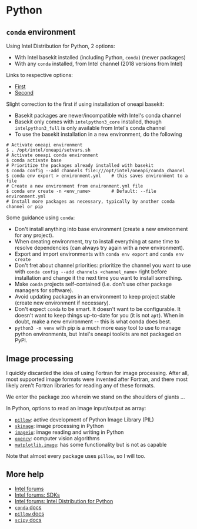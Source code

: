 # Python

## `conda` environment

Using Intel Distribution for Python, 2 options:
- With Intel basekit installed (including Python, `conda`) (newer packages)
- With any `conda` installed, from Intel channel (2018 versions from Intel)

Links to respective options:
- [First](https://community.Intel.com/t5/Intel-Distribution-for-Python/How-to-install-use-the-Intel-distribution-of-Python-from-my/td-p/1138999)
- [Second](https://software.Intel.com/content/www/us/en/develop/articles/Intel-distribution-for-python-development-environment-setting-for-jupyter-notebook-and.html)

Slight correction to the first if using installation of oneapi basekit:
- Basekit packages are newer/incompatible with Intel's conda channel
- Basekit only comes with `intelpython3_core` installed, though 
`intelpython3_full` is only available from Intel's conda channel
- To use the basekit installation in a new environment, do the following

```
# Activate oneapi environment
$ . /opt/intel/oneapi/setvars.sh
# Activate oneapi conda environment
$ conda activate base
# Prioritize the packages already installed with basekit
$ conda config --add channels file:///opt/intel/oneapi/conda_channel
$ conda env export > environment.yml    # this saves environment to a file
# Create a new environment from environment.yml file
$ conda env create -n <env_name>        # Default: --file environment.yml
# Install more packages as necessary, typically by another conda channel or pip
```

Some guidance using `conda`:
- Don't install anything into base environment
(create a new environment for any project).
- When creating environment, try to install everything at same time to resolve
dependencies (can always try again with a new environment).
- Export and import environments with `conda env export` and `conda env create`
- Don't fret about channel priorities: prioritize the channel you want to
use with `conda config --add channels <channel_name>` right before installation
and change it the next time you want to install something.
- Make `conda` projects self-contained
(i.e. don't use other package managers for software).
- Avoid updating packages in an environment to keep project stable
(create new environment if necessary).
- Don't expect `conda` to be smart.
It doesn't want to be configurable.
It doesn't want to keep things up-to-date for you (it is not `apt`).
When in doubt, make a new environment -- this is what conda does best.
- `python3 -m venv` with pip is a much more easy tool to use to manage python
environments, but Intel's oneapi toolkits are not packaged on PyPI.


## Image processing

I quickly discarded the idea of using Fortran for image processing.
After all, most supported image formats were invented after Fortran,
and there most likely aren't Fortran libraries for reading any of these
formats.

We enter the package zoo wherein we stand on the shoulders of giants ...

In Python, options to read an image input/output as array:
- [`pillow`](https://python-pillow.org/): 
active development of Python Image Library (PIL)
- [`skimage`](https://scikit-image.org/):
image processing in Python
- [`imageio`](https://imageio.github.io/):
image reading and writing in Python
- [`opencv`](https://docs.opencv.org/master/): 
computer vision algorithms
- [`matplotlib.image`](https://matplotlib.org/stable/api/image_api.html#module-matplotlib.image): 
has some functionality but is not as capable

Note that almost every package uses `pillow`, so I will too.

## More help

- [Intel forums](https://community.intel.com/)
- [Intel forums: SDKs](https://community.intel.com/t5/Software-Development-SDKs-and/ct-p/software-dev-sdk-libraries)
- [Intel forums: Intel Distribution for Python](https://community.intel.com/t5/Intel-Distribution-for-Python/bd-p/distribution-python)
- [`conda` docs](https://conda.io/projects/conda/en/latest/index.html)
- [`pillow` docs](https://pillow.readthedocs.io/en/latest/index.html)
- [`scipy` docs](https://www.scipy.org/docs.html)
